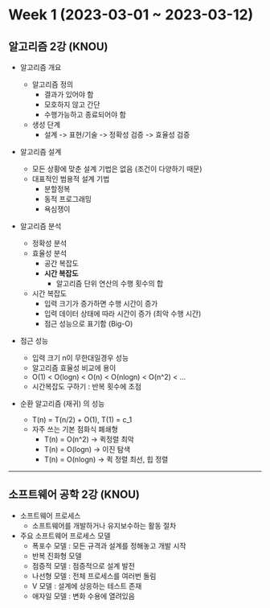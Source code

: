 # Week 1 (2023-03-01 ~ 2023-03-12)

## 알고리즘 2강 (KNOU)
- 알고리즘 개요
    - 알고리즘 정의
        - 결과가 있어야 함
        - 모호하지 않고 간단
        - 수행가능하고 종료되어야 함
    - 생성 단계
        - 설계 -> 표현/기술 -> 정확성 검증 -> 효율성 검증
- 알고리즘 설계
    - 모든 상황에 맞춘 설계 기법은 없음 (조건이 다양하기 때문)
    - 대표적인 범용적 설계 기법
        - 분할정복
        - 동적 프로그래밍
        - 욕심쟁이 
- 알고리즘 분석
    - 정확성 분석
    - 효율성 분석
        - 공간 복잡도 
        - **시간 복잡도**
            - 알고리즘 단위 연산의 수행 횟수의 합
    - 시간 복잡도
        - 입력 크기가 증가하면 수행 시간이 증가
        - 입력 데이터 상태에 따라 시간이 증가 (최악 수행 시간)
        - 점근 성능으로 표기함 (Big-O)

- 점근 성능
    - 입력 크기 n이 무한대일경우 성능
    - 알고리즘 효율성 비교에 용이
    - O(1) < O(logn) < O(n) < O(nlogn) < O(n^2) < ...
    - 시간복잡도 구하기 : 반복 횟수에 초점

- 순환 알고리즘 (재귀) 의 성능
    - T(n) = T(n/2) + O(1), T(1) = c_1
    - 자주 쓰는 기본 점화식 폐쇄형
        - T(n) = O(n^2) -> 퀵정렬 최악
        - T(n) = O(logn) -> 이진 탐색
        - T(n) = O(nlogn) -> 퀵 정렬 최선, 힙 정렬

---

## 소프트웨어 공학 2강 (KNOU)
- 소프트웨어 프로세스
    - 소프트웨어를 개발하거나 유지보수하는 활동 절차
- 주요 소프트웨어 프로세스 모델
    - 폭포수 모델 : 모든 규격과 설계를 정해놓고 개발 시작
    - 반복 진화형 모델
    - 점증적 모델 : 점증적으로 설계 발전
    - 나선형 모델 : 전체 프로세스를 여러번 돌림
    - V 모델 : 설계에 상응하는 테스트 존재
    - 애자일 모델 : 변화 수용에 열려있음